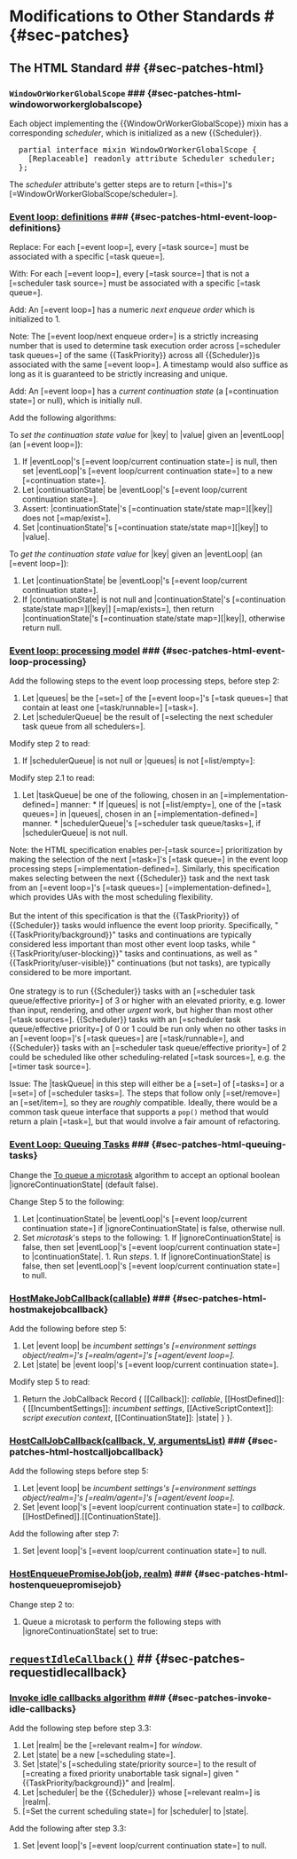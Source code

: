 # Modifications to Other Standards # {#sec-patches}

## The HTML Standard ## {#sec-patches-html}

### `WindowOrWorkerGlobalScope` ### {#sec-patches-html-windoworworkerglobalscope}

Each object implementing the {{WindowOrWorkerGlobalScope}} mixin has a corresponding
<dfn for="WindowOrWorkerGlobalScope">scheduler</dfn>, which is initialized as a new {{Scheduler}}.

<pre class='idl'>
  partial interface mixin WindowOrWorkerGlobalScope {
    [Replaceable] readonly attribute Scheduler scheduler;
  };
</pre>

The <dfn attribute for="WindowOrWorkerGlobalScope">scheduler</dfn> attribute's getter steps are to
return [=this=]'s [=WindowOrWorkerGlobalScope/scheduler=].

### <a href="https://html.spec.whatwg.org/multipage/webappapis.html#definitions-3">Event loop: definitions</a> ### {#sec-patches-html-event-loop-definitions}

Replace: For each [=event loop=], every [=task source=] must be associated with a specific [=task
queue=].

With: For each [=event loop=], every [=task source=] that is not a [=scheduler task source=] must be
associated with a specific [=task queue=].

Add: An [=event loop=] has a numeric <dfn for="event loop">next enqueue order</dfn> which is
initialized to 1.

Note: The [=event loop/next enqueue order=] is a strictly increasing number that is used to
determine task execution order across [=scheduler task queues=] of the same {{TaskPriority}} across
all {{Scheduler}}s associated with the same [=event loop=]. A timestamp would also suffice as long
as it is guaranteed to be strictly increasing and unique.

Add: An [=event loop=] has a <dfn for="event loop">current continuation state</dfn> (a
[=continuation state=] or null), which is initially null.

Add the following algorithms:

<div algorithm>
  To <dfn>set the continuation state value</dfn> for |key| to |value| given an |eventLoop| (an
  [=event loop=]):

  1. If |eventLoop|'s [=event loop/current continuation state=] is null, then set |eventLoop|'s
     [=event loop/current continuation state=] to a new [=continuation state=].
  1. Let |continuationState| be |eventLoop|'s [=event loop/current continuation state=].
  1. Assert: |continuationState|'s [=continuation state/state map=][|key|] does not [=map/exist=].
  1. Set |continuationState|'s [=continuation state/state map=][|key|] to |value|.
</div>

<div algorithm>
  To <dfn>get the continuation state value</dfn> for |key| given an |eventLoop| (an [=event loop=]):

  1. Let |continuationState| be |eventLoop|'s [=event loop/current continuation state=].
  1. If |continuationState| is not null and |continuationState|'s
     [=continuation state/state map=][|key|] [=map/exists=], then return |continuationState|'s
     [=continuation state/state map=][|key|], otherwise return null.
</div>

### <a href="https://html.spec.whatwg.org/multipage/webappapis.html#event-loop-processing-model">Event loop: processing model</a> ### {#sec-patches-html-event-loop-processing}

Add the following steps to the event loop processing steps, before step 2:

  1. Let |queues| be the [=set=] of the [=event loop=]'s [=task queues=] that contain at least one
     [=task/runnable=] [=task=].
  1. Let |schedulerQueue| be the result of [=selecting the next scheduler task queue from all
     schedulers=].

Modify step 2 to read:

  1. If |schedulerQueue| is not null or |queues| is not [=list/empty=]:

Modify step 2.1 to read:

  1. Let |taskQueue| be one of the following, chosen in an [=implementation-defined=] manner:
    * If |queues| is not [=list/empty=], one of the [=task queues=] in |queues|, chosen in an
      [=implementation-defined=] manner.
    * |schedulerQueue|'s [=scheduler task queue/tasks=], if |schedulerQueue| is not null.

Note: the HTML specification enables per-[=task source=] prioritization by making the selection of
the next [=task=]'s [=task queue=] in the event loop processing steps [=implementation-defined=].
Similarly, this specification makes selecting between the next {{Scheduler}} task and the next task
from an [=event loop=]'s [=task queues=] [=implementation-defined=], which provides UAs with the
most scheduling flexibility.
<br/><br/>
But the intent of this specification is that the {{TaskPriority}} of {{Scheduler}} tasks would
influence the event loop priority. Specifically, "{{TaskPriority/background}}" tasks and
continuations are typically considered less important than most other event loop tasks, while
"{{TaskPriority/user-blocking}}" tasks and continuations, as well as "{{TaskPriority/user-visible}}"
continuations (but not tasks), are typically considered to be more important.
<br/><br/>
One strategy is to run {{Scheduler}} tasks with an [=scheduler task queue/effective priority=] of 3
or higher with an elevated priority, e.g. lower than input, rendering, and other <em>urgent</em>
work, but higher than most other [=task sources=]. {{Scheduler}} tasks with an [=scheduler task
queue/effective priority=] of 0 or 1 could be run only when no other tasks in an [=event loop=]'s
[=task queues=] are [=task/runnable=], and {{Scheduler}} tasks with an [=scheduler task
queue/effective priority=] of 2 could be scheduled like other scheduling-related [=task sources=],
e.g. the [=timer task source=].

Issue: The |taskQueue| in this step will either be a [=set=] of [=tasks=] or a [=set=] of
[=scheduler tasks=]. The steps that follow only [=set/remove=] an [=set/item=], so they are
*roughly* compatible. Ideally, there would be a common task queue interface that supports a `pop()`
method that would return a plain [=task=], but that would involve a fair amount of refactoring.

### <a href="https://html.spec.whatwg.org/#queuing-tasks">Event Loop: Queuing Tasks</a> ### {#sec-patches-html-queuing-tasks}

Change the <a href="">To queue a microtask</a> algorithm to accept an optional boolean
|ignoreContinuationState| (default false).

Change Step 5 to the following:

  1. Let |continuationState| be |eventLoop|'s [=event loop/current continuation state=] if
     |ignoreContinuationState| is false, otherwise null.
  1. Set <var ignore=''>microtask</var>'s <a attribute for="task">steps</a> to the following:
    1. If |ignoreContinuationState| is false, then set |eventLoop|'s
       [=event loop/current continuation state=] to |continuationState|.
    1. Run <var ignore=''>steps</var>.
    1. If |ignoreContinuationState| is false, then set |eventLoop|'s
       [=event loop/current continuation state=] to null.

### <a href="https://html.spec.whatwg.org/multipage/webappapis.html#hostmakejobcallback">HostMakeJobCallback(callable)</a> ### {#sec-patches-html-hostmakejobcallback}

Add the following before step 5:

  1. Let |event loop| be <var ignore=''>incumbent settings<var>'s
     [=environment settings object/realm=]'s [=realm/agent=]'s [=agent/event loop=].
  1. Let |state| be |event loop|'s [=event loop/current continuation state=].

Modify step 5 to read:

 1. Return the <span>JobCallback Record</span> { \[[Callback]]: <var ignore=''>callable</var>,
    \[[HostDefined]]: { \[[IncumbentSettings]]: <var ignore=''>incumbent settings</var>,
    \[[ActiveScriptContext]]: <var ignore=''>script execution context</var>,
    \[[ContinuationState]]: |state| } }.

### <a href="https://html.spec.whatwg.org/multipage/webappapis.html#hostcalljobcallback">HostCallJobCallback(callback, V, argumentsList)</a> ### {#sec-patches-html-hostcalljobcallback}

Add the following steps before step 5:

  1. Let |event loop| be <var ignore=''>incumbent settings<var>'s
     [=environment settings object/realm=]'s [=realm/agent=]'s [=agent/event loop=].
  1. Set |event loop|'s [=event loop/current continuation state=] to
     <var ignore=''>callback</var>.\[[HostDefined]].\[[ContinuationState]].

Add the following after step 7:

  1. Set |event loop|'s [=event loop/current continuation state=] to null.

### <a href="https://html.spec.whatwg.org/multipage/webappapis.html#hostenqueuepromisejob">HostEnqueuePromiseJob(job, realm)</a> ### {#sec-patches-html-hostenqueuepromisejob}

Change step 2 to:

 1. Queue a microtask to perform the following steps with |ignoreContinuationState| set to true:

## <a href="https://w3c.github.io/requestidlecallback/">`requestIdleCallback()`</a> ## {#sec-patches-requestidlecallback}

### <a href="https://w3c.github.io/requestidlecallback/#invoke-idle-callbacks-algorithm">Invoke idle callbacks algorithm</a> ### {#sec-patches-invoke-idle-callbacks}

Add the following step before step 3.3:

  1. Let |realm| be the [=relevant realm=] for <var ignore=''>window</var>.
  1. Let |state| be a new [=scheduling state=].
  1. Set |state|'s [=scheduling state/priority source=] to the result of [=creating a fixed priority
     unabortable task signal=] given "{{TaskPriority/background}}" and |realm|.
  1. Let |scheduler| be the {{Scheduler}} whose [=relevant realm=] is |realm|.
  1. [=Set the current scheduling state=] for |scheduler| to |state|.

Add the following after step 3.3:

  1. Set |event loop|'s [=event loop/current continuation state=] to null.

